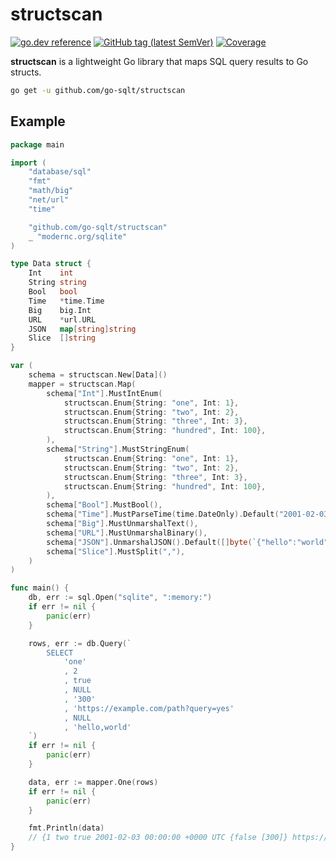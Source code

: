 # structscan

[![go.dev reference](https://img.shields.io/badge/go.dev-reference-007d9c?logo=go&logoColor=white)](https://pkg.go.dev/github.com/go-sqlt/structscan)
[![GitHub tag (latest SemVer)](https://img.shields.io/github/tag/go-sqlt/structscan.svg?style=social)](https://github.com/go-sqlt/structscan/tags)
[![Coverage](https://img.shields.io/badge/Coverage-81.6%25-brightgreen)](https://github.com/go-sqlt/structscan/actions)

**structscan** is a lightweight Go library that maps SQL query results to Go structs.

```sh
go get -u github.com/go-sqlt/structscan
```

## Example

```go
package main

import (
	"database/sql"
	"fmt"
	"math/big"
	"net/url"
	"time"

	"github.com/go-sqlt/structscan"
	_ "modernc.org/sqlite"
)

type Data struct {
	Int    int
	String string
	Bool   bool
	Time   *time.Time
	Big    big.Int
	URL    *url.URL
	JSON   map[string]string
	Slice  []string
}

var (
	schema = structscan.New[Data]()
	mapper = structscan.Map(
		schema["Int"].MustIntEnum(
			structscan.Enum{String: "one", Int: 1},
			structscan.Enum{String: "two", Int: 2},
			structscan.Enum{String: "three", Int: 3},
			structscan.Enum{String: "hundred", Int: 100},
		),
		schema["String"].MustStringEnum(
			structscan.Enum{String: "one", Int: 1},
			structscan.Enum{String: "two", Int: 2},
			structscan.Enum{String: "three", Int: 3},
			structscan.Enum{String: "hundred", Int: 100},
		),
		schema["Bool"].MustBool(),
		schema["Time"].MustParseTime(time.DateOnly).Default("2001-02-03"),
		schema["Big"].MustUnmarshalText(),
		schema["URL"].MustUnmarshalBinary(),
		schema["JSON"].UnmarshalJSON().Default([]byte(`{"hello":"world"}`)),
		schema["Slice"].MustSplit(","),
	)
)

func main() {
	db, err := sql.Open("sqlite", ":memory:")
	if err != nil {
		panic(err)
	}

	rows, err := db.Query(`
		SELECT
			'one'
			, 2
			, true
			, NULL
			, '300'
			, 'https://example.com/path?query=yes'
			, NULL
			, 'hello,world'
	`)
	if err != nil {
		panic(err)
	}

	data, err := mapper.One(rows)
	if err != nil {
		panic(err)
	}

	fmt.Println(data)
	// {1 two true 2001-02-03 00:00:00 +0000 UTC {false [300]} https://example.com/path?query=yes map[hello:world] [hello world]}
}
```